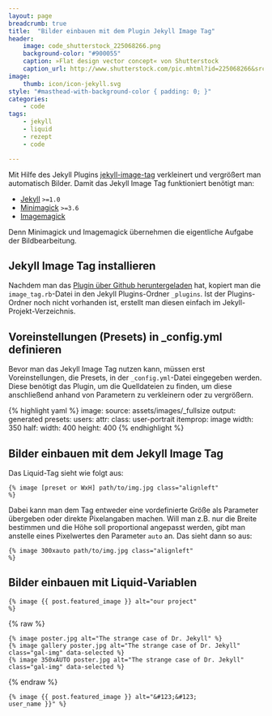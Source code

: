 ```yaml
---
layout: page
breadcrumb: true
title:  "Bilder einbauen mit dem Plugin Jekyll Image Tag"
header:
    image: code_shutterstock_225068266.png
    background-color: "#900055"
    caption: »Flat design vector concept« von Shutterstock
    caption_url: http://www.shutterstock.com/pic.mhtml?id=225068266&src=id
image:
    thumb: icon/icon-jekyll.svg
style: "#masthead-with-background-color { padding: 0; }"
categories:
    - code
tags:
    - jekyll
    - liquid
    - rezept
    - code

---
```

Mit Hilfe des Jekyll Plugins [jekyll-image-tag][1] verkleinert und vergrößert man automatisch Bilder. Damit das Jekyll Image Tag funktioniert benötigt man:

* [Jekyll](http://jekyllrb.com) `>=1.0`
* [Minimagick](https://github.com/minimagick/minimagick) `>=3.6`
* [Imagemagick](http://www.imagemagick.org/script/index.php)

Denn Minimagick und Imagemagick übernehmen die eigentliche Aufgabe der Bildbearbeitung.


## Jekyll Image Tag installieren

Nachdem man das [Plugin über Github heruntergeladen][1] hat, kopiert man die `image_tag.rb`-Datei in den Jekyll Plugins-Ordner `_plugins`. Ist der Plugins-Ordner noch nicht vorhanden ist, erstellt man diesen einfach im Jekyll-Projekt-Verzeichnis.


## Voreinstellungen (Presets) in _config.yml definieren

Bevor man das Jekyll Image Tag nutzen kann, müssen erst Voreinstellungen, die Presets, in der `_config.yml`-Datei eingegeben werden. Diese benötigt das Plugin, um die Quelldateien zu finden, um diese anschließend anhand von Parametern zu verkleinern oder zu vergrößern.

{% highlight yaml %}
image:
  source: assets/images/_fullsize
  output: generated
  presets:
    users:
      attr:
        class: user-portrait
        itemprop: image
      width: 350
    half:
      width: 400
      height: 400
{% endhighlight %}



## Bilder einbauen mit dem Jekyll Image Tag

Das Liquid-Tag sieht wie folgt aus:

<code>&#123;% image [preset or WxH] path/to/img.jpg class="alignleft" %&#125;</code>

Dabei kann man dem Tag entweder eine vordefinierte Größe als Parameter übergeben oder direkte Pixelangaben machen. Will man z.B. nur die Breite bestimmen und die Höhe soll proportional angepasst werden, gibt man anstelle eines Pixelwertes den Parameter `auto` an. Das sieht dann so aus:

<code>&#123;% image 300xauto path/to/img.jpg class="alignleft" %&#125;</code>



## Bilder einbauen mit Liquid-Variablen

<code>&#123;% image {{ post.featured_image }} alt="our project" %&#125;</code>

{% raw %}
~~~
{% image poster.jpg alt="The strange case of Dr. Jekyll" %}
{% image gallery poster.jpg alt="The strange case of Dr. Jekyll" class="gal-img" data-selected %}
{% image 350xAUTO poster.jpg alt="The strange case of Dr. Jekyll" class="gal-img" data-selected %}
~~~
{% endraw %}

 <code>&#123;% image &#123;&#123; post.featured_image &#125;&#125; alt="\&#123;\&#123; user_name &#125;&#125;" %&#125;</code>


 [1]: https://github.com/robwierzbowski/jekyll-image-tag
 [2]: #
 [3]: #
 [4]: #
 [5]: #
 [6]: #
 [7]: #
 [8]: #
 [9]: #
 [10]: #